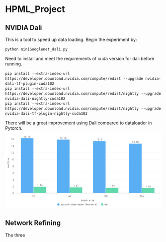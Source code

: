 # HPML_Project

## NVIDIA Dali
This is a tool to speed up data loading. Begin the experiment by:
```
python miniGooglenet_dali.py
```
Need to install and meet the requirements of cuda version for dali before running.
```
pip install --extra-index-url https://developer.download.nvidia.com/compute/redist --upgrade nvidia-dali-tf-plugin-cuda102
pip install --extra-index-url https://developer.download.nvidia.com/compute/redist/nightly --upgrade nvidia-dali-nightly-cuda102
pip install --extra-index-url https://developer.download.nvidia.com/compute/redist/nightly --upgrade nvidia-dali-tf-plugin-nightly-cuda102
```
There will be a great improvement using Dali compared to dataloader in Pytorch.
![img text](http://github.com/JCPLiang/HPML_Project/raw/master/img/dali_time.png)
## Network Refining
The three

